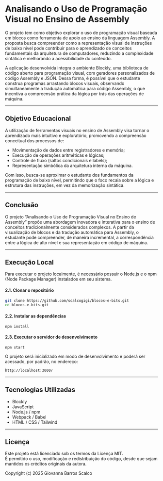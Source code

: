 # Analisando o Uso de Programação Visual no Ensino de Assembly

O projeto tem como objetivo explorar o uso de programação visual baseada em blocos como ferramenta de apoio ao ensino da linguagem Assembly. A proposta busca compreender como a representação visual de instruções de baixo nível pode contribuir para o aprendizado de conceitos fundamentais da arquitetura de computadores, reduzindo a complexidade sintática e melhorando a acessibilidade do conteúdo.

A aplicação desenvolvida integra o ambiente Blockly, uma biblioteca de código aberto para programação visual, com geradores personalizados de código Assembly e JSON. Dessa forma, é possível que o estudante construa programas arrastando blocos visuais, observando simultaneamente a tradução automática para código Assembly, o que incentiva a compreensão prática da lógica por trás das operações de máquina.

---

## Objetivo Educacional

A utilização de ferramentas visuais no ensino de Assembly visa tornar o aprendizado mais intuitivo e exploratório, promovendo a compreensão conceitual dos processos de:

- Movimentação de dados entre registradores e memória;
- Execução de operações aritméticas e lógicas;
- Controle de fluxo (saltos condicionais e labels);
- Representação simbólica da arquitetura interna da máquina.

Com isso, busca-se aproximar o estudante dos fundamentos da programação de baixo nível, permitindo que o foco recaia sobre a lógica e estrutura das instruções, em vez da memorização sintática.

---
## Conclusão

O projeto “Analisando o Uso de Programação Visual no Ensino de Assembly” propõe uma abordagem inovadora e interativa para o ensino de conceitos tradicionalmente considerados complexos.
A partir da visualização de blocos e da tradução automática para Assembly, o estudante pode compreender, de maneira incremental, a correspondência entre a lógica de alto nível e sua representação em código de máquina.

---
## Execução Local

Para executar o projeto localmente, é necessário possuir o Node.js e o npm (Node Package Manager) instalados em seu sistema.

#### 2.1. Clonar o repositório
```bash
git clone https://github.com/scalcogigi/blocos-e-bits.git
cd blocos-e-bits.git

```

#### 2.2. Instalar as dependências
```
npm install
```

#### 2.3. Executar o servidor de desenvolvimento
```
npm start
```

O projeto será inicializado em modo de desenvolvimento e poderá ser acessado, por padrão, no endereço:

```
http://localhost:3000/
```

---
## Tecnologias Utilizadas

- Blockly
- JavaScript
- Node.js / npm
- Webpack / Babel
- HTML / CSS / Tailwind

---
## Licença
Este projeto está licenciado sob os termos da Licença MIT.  
É permitido o uso, modificação e redistribuição do código, desde que sejam mantidos os créditos originais da autora.

Copyright (c) 2025 Giovanna Barros Scalco
